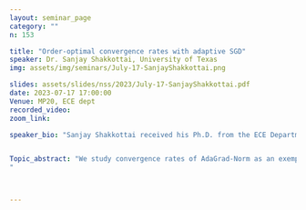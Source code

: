 ```yaml
---
layout: seminar_page
category: ""
n: 153

title: "Order-optimal convergence rates with adaptive SGD"  
speaker: Dr. Sanjay Shakkottai, University of Texas
img: assets/img/seminars/July-17-SanjayShakkottai.png

slides: assets/slides/nss/2023/July-17-SanjayShakkottai.pdf
date: 2023-07-17 17:00:00 
Venue: MP20, ECE dept
recorded_video: 
zoom_link: 

speaker_bio: "Sanjay Shakkottai received his Ph.D. from the ECE Department at the University of Illinois at Urbana-Champaign in 2002. He is with The University of Texas at Austin, where he is a Professor in the Chandra Family Department of Electrical and Computer Engineering, and holds the Cockrell Family Chair in Engineering #15. He received the NSF CAREER award in 2004 and was elected as an IEEE Fellow in 2014. He was a co-recipient of the IEEE Communications Society William R. Bennett Prize in 2021. He is currently the Editor in Chief of IEEE/ACM Transactions on Networking. His research interests lie at the intersection of algorithms for resource allocation, statistical learning and networks, with applications to wireless communication networks and online platforms. Web: https://sites.google.com/view/sanjay-shakkottai/ "


Topic_abstract: "We study convergence rates of AdaGrad-Norm as an exemplar of adaptive stochastic gradient methods (SGD), where the step sizes  change based on observed stochastic gradients, for minimizing non-convex, smooth objectives. Despite their popularity, the analysis of adaptive SGD lags behind that of non adaptive methods in this setting. Specifically, prior studies generally rely on some subset of the following assumptions: (i) uniformly-bounded gradient norms, (ii) uniformly-bounded stochastic gradient variance (or even noise support), (iii) conditional independence between the step size and stochastic gradient. In this work, we show that AdaGrad-Norm exhibits an order optimal convergence rate scaling inversely with the square-root of T after T iterations (up to polylogarithmic factors) under the same assumptions as optimally-tuned non adaptive SGD (unbounded gradient norms and affine noise variance scaling).  We also go beyond uniform smoothness function settings, to derive similar results for (L_0, L_1)-smooth (non-convex) functions (where the Hessian can affinely scale with the gradient, e.g. such as the exponential function). This talk is based on joint work with Matthew Faw, Isidoros Tziotis, Litu Rout, Constantine Caramanis, Aryan Mokhtari and Rachel Ward. References: https://arxiv.org/abs/2202.05791 (COLT 2022) and https://arxiv.org/abs/2302.06570 (COLT 2023)
"



---
```



